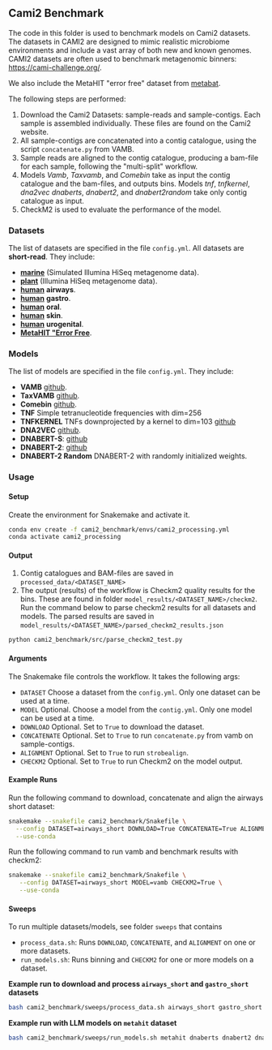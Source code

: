 ## Cami2 Benchmark

The code in this folder is used to benchmark models on Cami2 datasets. The datasets in CAMI2 are designed to mimic realistic microbiome environments and include a vast array of both new and known genomes. CAMI2 datasets are often used to benchmark metagenomic binners: https://cami-challenge.org/.

We also include the MetaHIT "error free" dataset from [metabat](https://figshare.com/articles/dataset/MetaHIT_error-free_contigs_from_MetaBAT/27933807?file=50894283).

The following steps are performed: 

1. Download the Cami2 Datasets: sample-reads and sample-contigs. Each sample is assembled individually. These files are found on the Cami2 website.
2. All sample-contigs are concatenated into a contig catalogue, using the script `concatenate.py` from VAMB.
3. Sample reads are aligned to the contig catalogue, producing a bam-file for each sample, following the "multi-split" workflow. 
4. Models *Vamb*, *Taxvamb*, and *Comebin* take as input the contig catalogue and the bam-files, and outputs bins. Models *tnf*, *tnfkernel*, *dna2vec* *dnaberts*, *dnabert2*, and *dnabert2random* take only contig catalogue as input.
5. CheckM2 is used to evaluate the performance of the model.


### Datasets

The list of datasets are specified in the file `config.yml`. All datasets are **short-read**. They include:

* [**marine**](https://cami-challenge.org/datasets/Marine/)  (Simulated Illumina HiSeq metagenome data).
* [**plant**](https://cami-challenge.org/datasets/Plant-associated/)  (Illumina HiSeq metagenome data). 
* [**human**](https://cami-challenge.org/datasets/Toy%20Human%20Microbiome%20Project/) **airways**.
* [**human**](https://cami-challenge.org/datasets/Toy%20Human%20Microbiome%20Project/) **gastro**.
* [**human**](https://cami-challenge.org/datasets/Toy%20Human%20Microbiome%20Project/) **oral**.
* [**human**](https://cami-challenge.org/datasets/Toy%20Human%20Microbiome%20Project/) **skin**.
* [**human**](https://cami-challenge.org/datasets/Toy%20Human%20Microbiome%20Project/) **urogenital**.
* [**MetaHIT "Error Free**](https://figshare.com/articles/dataset/MetaHIT_error-free_contigs_from_MetaBAT/27933807?file=50894283). 


### Models

The list of models are specified in the file `config.yml`. They include:

* **VAMB** [github](https://github.com/RasmussenLab/vamb).
* **TaxVAMB** [github](https://github.com/RasmussenLab/vamb).
* **Comebin** [github](https://github.com/ziyewang/COMEBin).
* **TNF** Simple tetranucleotide frequencies with dim=256
* **TNFKERNEL** TNFs downprojected by a kernel to dim=103 [github](https://github.com/RasmussenLab/vamb/blob/master/src/create_kernel.py)
* **DNA2VEC** [github](https://github.com/pnpnpn/dna2vec).
* **DNABERT-S**: [github](https://github.com/MAGICS-LAB/DNABERT_S)
* **DNABERT-2**: [github](https://github.com/MAGICS-LAB/DNABERT_2)
* **DNABERT-2 Random** DNABERT-2 with randomly initialized weights. 



### Usage

#### Setup

Create the environment for Snakemake and activate it.
```bash
conda env create -f cami2_benchmark/envs/cami2_processing.yml
conda activate cami2_processing
```

#### Output

1. Contig catalogues and BAM-files are saved in `processed_data/<DATASET_NAME>`
2. The output (results) of the workflow is Checkm2 quality results for the bins. These are found in folder `model_results/<DATASET_NAME>/checkm2`. Run the command below to parse checkm2 results for all datasets and models. The parsed results are saved in `model_results/<DATASET_NAME>/parsed_checkm2_results.json`

```bash
python cami2_benchmark/src/parse_checkm2_test.py
```



#### Arguments

The Snakemake file controls the workflow. It takes the following args:

* `DATASET` Choose a dataset from the `config.yml`. Only one dataset can be used at a time.
* `MODEL` Optional. Choose a model from the `contig.yml`. Only one model can be used at a time.
* `DOWNLOAD` Optional. Set to `True` to download the dataset.
* `CONCATENATE` Optional. Set to `True` to run `concatenate.py` from vamb on sample-contigs.
* `ALIGNMENT` Optional. Set to `True` to run `strobealign`.
* `CHECKM2` Optional. Set to `True` to run Checkm2 on the model output.



#### Example Runs

Run the following command to download, concatenate and align the airways short dataset:

```bash
snakemake --snakefile cami2_benchmark/Snakefile \
  --config DATASET=airways_short DOWNLOAD=True CONCATENATE=True ALIGNMENT=True \
  --use-conda
```

Run the following command to run vamb and benchmark results with checkm2:
```bash
snakemake --snakefile cami2_benchmark/Snakefile \
   --config DATASET=airways_short MODEL=vamb CHECKM2=True \
   --use-conda
```


#### Sweeps

To run multiple datasets/models, see folder `sweeps` that contains 
* `process_data.sh`: Runs `DOWNLOAD`, `CONCATENATE`, and `ALIGNMENT` on one or more datasets.
*  `run_models.sh`: Runs binning and `CHECKM2` for one or more models on a dataset.

**Example run to download and process ``airways_short`` and ``gastro_short`` datasets**
```bash
bash cami2_benchmark/sweeps/process_data.sh airways_short gastro_short
```

**Example run with LLM models on ``metahit`` dataset**
```bash
bash cami2_benchmark/sweeps/run_models.sh metahit dnaberts dnabert2 dnabert2random
```











